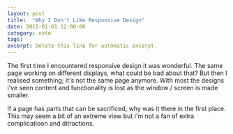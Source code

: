 ```yaml
---
layout: post
title:  "Why I Don't Like Responsive Design"
date: 2015-01-01 12:00:00
category: note
tags:
excerpt: Delete this line for automatic excerpt.
---
```


The first time I encountered responsive design it was wonderful. The same page working on different displays, what could be bad about that? But then I realised something; it's not the same page anymore. With most the designs i've seen content and functionality is lost as the window / screen is made smaller. 

If a page has parts that can be sacrificed, why was it there in the first place. This may seem a bit of an extreme view but i'm not a fan of extra complicatioon and ditractions.